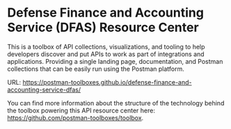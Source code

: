 # Defense Finance and Accounting Service (DFAS) Resource Center
This is a toolbox of API collections, visualizations, and tooling to help developers discover and put APIs to work as part of integrations and applications. Providing a single landing page, documentation, and Postman collections that can be easily run using the Postman platform.

URL: https://postman-toolboxes.github.io/defense-finance-and-accounting-service-dfas/

You can find more information about the structure of the technology behind the toolbox powering this API resource center here: https://github.com/postman-toolboxes/toolbox.
